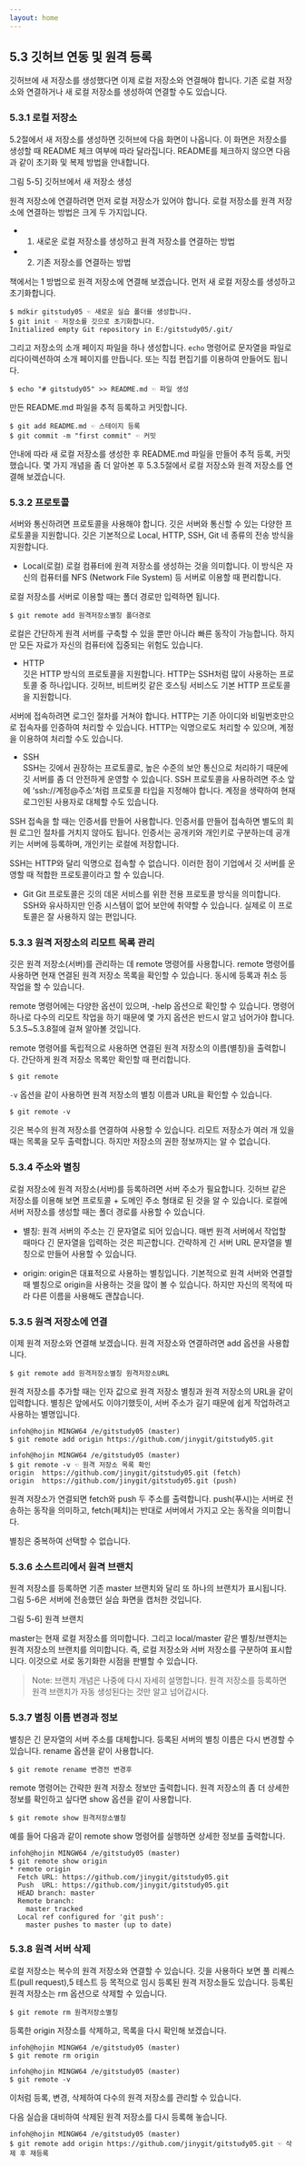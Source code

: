 ```yaml
---
layout: home
---
```

## 5.3 깃허브 연동 및 원격 등록
깃허브에 새 저장소를 생성했다면 이제 로컬 저장소와 연결해야 합니다. 기존 로컬 저장소와 연결하거나 새 로컬 저장소를 생성하여 연결할 수도 있습니다.  

### 5.3.1 로컬 저장소
5.2절에서 새 저장소를 생성하면 깃허브에 다음 화면이 나옵니다. 이 화면은 저장소를 생성할 때 README 체크 여부에 따라 달라집니다. README를 체크하지 않으면 다음과 같이 초기화 및 복제 방법을 안내합니다.  

그림 5-5] 깃허브에서 새 저장소 생성

원격 저장소에 연결하려면 먼저 로컬 저장소가 있어야 합니다. 로컬 저장소를 원격 저장소에 연결하는 방법은 크게 두 가지입니다.  

* 1) 새로운 로컬 저장소를 생성하고 원격 저장소를 연결하는 방법  
* 2) 기존 저장소를 연결하는 방법

책에서는 1 방법으로 원격 저장소에 연결해 보겠습니다. 먼저 새 로컬 저장소를 생성하고 초기화합니다.  

```
$ mdkir gitstudy05 ☜ 새로운 실습 폴더를 생성합니다.
$ git init ☜ 저장소를 깃으로 초기화합니다.
Initialized empty Git repository in E:/gitstudy05/.git/
```

그리고 저장소의 소개 페이지 파일을 하나 생성합니다. `echo` 명령어로 문자열을 파일로 리다이렉션하여 소개 페이지를 만듭니다. 또는 직접 편집기를 이용하여 만들어도 됩니다.  

```
$ echo "# gitstudy05" >> README.md ☜ 파일 생성
```

만든 README.md 파일을 추적 등록하고 커밋합니다.

```
$ git add README.md ☜ 스테이지 등록
$ git commit -m "first commit" ☜ 커밋

```

안내에 따라 새 로컬 저장소를 생성한 후 README.md 파일을 만들어 추적 등록, 커밋했습니다. 몇 가지 개념을 좀 더 알아본 후 5.3.5절에서 로컬 저장소와 원격 저장소를 연결해 보겠습니다.  

### 5.3.2 프로토콜
서버와 통신하려면 프로토콜을 사용해야 합니다. 깃은 서버와 통신할 수 있는 다양한 프로토콜을 지원합니다. 깃은 기본적으로 Local, HTTP, SSH, Git 네 종류의 전송 방식을 지원합니다.

* Local(로컬)
로컬 컴퓨터에 원격 저장소를 생성하는 것을 의미합니다. 이 방식은 자신의 컴퓨터를 NFS (Network File System) 등 서버로 이용할 때 편리합니다.  

로컬 저장소를 서버로 이용할 때는 폴더 경로만 입력하면 됩니다.  

```
$ git remote add 원격저장소별칭 폴더경로
```
 

로컬은 간단하게 원격 서버를 구축할 수 있을 뿐만 아니라 빠른 동작이 가능합니다. 하지만 모든 자료가 자신의 컴퓨터에 집중되는 위험도 있습니다.  

* HTTP  
깃은 HTTP 방식의 프로토콜을 지원합니다. HTTP는 SSH처럼 많이 사용하는 프로토콜 중 하나입니다. 깃허브, 비트버킷 같은 호스팅 서비스도 기본 HTTP 프로토콜을 지원합니다.  

서버에 접속하려면 로그인 절차를 거쳐야 합니다. HTTP는 기존 아이디와 비밀번호만으로 접속자를 인증하여 처리할 수 있습니다. HTTP는 익명으로도 처리할 수 있으며, 계정을 이용하여 처리할 수도 있습니다.  

* SSH  
SSH는 깃에서 권장하는 프로토콜로, 높은 수준의 보안 통신으로 처리하기 때문에 깃 서버를 좀 더 안전하게 운영할 수 있습니다. SSH 프로토콜을 사용하려면 주소 앞에 ‘ssh://계정@주소’처럼 프로토콜 타입을 지정해야 합니다. 계정을 생략하여 현재 로그인된 사용자로 대체할 수도 있습니다.  

SSH 접속을 할 때는 인증서를 만들어 사용합니다. 인증서를 만들어 접속하면 별도의 회원 로그인 절차를 거치지 않아도 됩니다. 인증서는 공개키와 개인키로 구분하는데 공개키는 서버에 등록하며, 개인키는 로컬에 저장합니다.  

SSH는 HTTP와 달리 익명으로 접속할 수 없습니다. 이러한 점이 기업에서 깃 서버를 운영할 때 적합한 프로토콜이라고 할 수 있습니다.  

* Git
Git 프로토콜은 깃의 데몬 서비스를 위한 전용 프로토콜 방식을 의미합니다. SSH와 유사하지만 인증 시스템이 없어 보안에 취약할 수 있습니다. 실제로 이 프로토콜은 잘 사용하지 않는 편입니다.  

### 5.3.3 원격 저장소의 리모트 목록 관리
깃은 원격 저장소(서버)를 관리하는 데 remote 명령어를 사용합니다. remote 명령어를 사용하면 현재 연결된 원격 저장소 목록을 확인할 수 있습니다. 동시에 등록과 취소 등 작업을 할 수 있습니다.  

remote 명령어에는 다양한 옵션이 있으며, -help 옵션으로 확인할 수 있습니다. 명령어 하나로 다수의 리모트 작업을 하기 때문에 몇 가지 옵션은 반드시 알고 넘어가야 합니다. 5.3.5~5.3.8절에 걸쳐 알아볼 것입니다.  

remote 명령어를 독립적으로 사용하면 연결된 원격 저장소의 이름(별칭)을 출력합니다. 간단하게 원격 저장소 목록만 확인할 때 편리합니다.  

```
$ git remote
```

`-v` 옵션을 같이 사용하면 원격 저장소의 별칭 이름과 URL을 확인할 수 있습니다.  

```
$ git remote -v
```
 
깃은 복수의 원격 저장소를 연결하여 사용할 수 있습니다. 리모트 저장소가 여러 개 있을 때는 목록을 모두 출력합니다. 하지만 저장소의 권한 정보까지는 알 수 없습니다.  

### 5.3.4 주소와 별칭
로컬 저장소에 원격 저장소(서버)를 등록하려면 서버 주소가 필요합니다. 깃허브 같은 저장소를 이용해 보면 프로토콜 + 도메인 주소 형태로 된 것을 알 수 있습니다. 로컬에 서버 저장소를 생성할 때는 폴더 경로를 사용할 수 있습니다.  

* 별칭: 원격 서버의 주소는 긴 문자열로 되어 있습니다. 매번 원격 서버에서 작업할 때마다 긴 문자열을 입력하는 것은 피곤합니다. 간략하게 긴 서버 URL 문자열을 별칭으로 만들어 사용할 수 있습니다.  

* origin: origin은 대표적으로 사용하는 별칭입니다. 기본적으로 원격 서버와 연결할 때 별칭으로 origin을 사용하는 것을 많이 볼 수 있습니다. 하지만 자신의 목적에 따라 다른 이름을 사용해도 괜찮습니다.  

### 5.3.5 원격 저장소에 연결
이제 원격 저장소와 연결해 보겠습니다. 원격 저장소와 연결하려면 add 옵션을 사용합니다.  

```
$ git remote add 원격저장소별칭 원격저장소URL
```
 
원격 저장소를 추가할 때는 인자 값으로 원격 저장소 별칭과 원격 저장소의 URL을 같이 입력합니다. 별칭은 앞에서도 이야기했듯이, 서버 주소가 길기 때문에 쉽게 작업하려고 사용하는 별명입니다.  

```
infoh@hojin MINGW64 /e/gitstudy05 (master)
$ git remote add origin https://github.com/jinygit/gitstudy05.git

infoh@hojin MINGW64 /e/gitstudy05 (master)
$ git remote -v ☜ 원격 저장소 목록 확인
origin  https://github.com/jinygit/gitstudy05.git (fetch)
origin  https://github.com/jinygit/gitstudy05.git (push)

```

원격 저장소가 연결되면 fetch와 push 두 주소를 출력합니다. push(푸시)는 서버로 전송하는 동작을 의미하고, fetch(페치)는 반대로 서버에서 가지고 오는 동작을 의미합니다.  

별칭은 중복하여 선택할 수 없습니다.  

### 5.3.6 소스트리에서 원격 브랜치
원격 저장소를 등록하면 기존 master 브랜치와 달리 또 하나의 브랜치가 표시됩니다. 그림 5-6은 서버에 전송했던 실습 화면을 캡처한 것입니다.

그림 5-6] 원격 브랜치

 

master는 현재 로컬 저장소를 의미합니다. 그리고 local/master 같은 별칭/브랜치는 원격 저장소의 브랜치를 의미합니다. 즉, 로컬 저장소와 서버 저장소를 구분하여 표시합니다. 이것으로 서로 동기화한 시점을 판별할 수 있습니다.  

>Note: 브랜치 개념은 나중에 다시 자세히 설명합니다. 원격 저장소를 등록하면 원격 브랜치가 자동 생성된다는 것만 알고 넘어갑시다.  


### 5.3.7 별칭 이름 변경과 정보
별칭은 긴 문자열의 서버 주소를 대체합니다. 등록된 서버의 별칭 이름은 다시 변경할 수 있습니다. rename 옵션을 같이 사용합니다.  

```
$ git remote rename 변경전 변경후
```
 
remote 명령어는 간략한 원격 저장소 정보만 출력합니다. 원격 저장소의 좀 더 상세한 정보를 확인하고 싶다면 show 옵션을 같이 사용합니다.  

```
$ git remote show 원격저장소별칭
```
 

예를 들어 다음과 같이 remote show 명령어를 실행하면 상세한 정보를 출력합니다.

```
infoh@hojin MINGW64 /e/gitstudy05 (master)
$ git remote show origin
* remote origin
  Fetch URL: https://github.com/jinygit/gitstudy05.git
  Push  URL: https://github.com/jinygit/gitstudy05.git
  HEAD branch: master
  Remote branch:
    master tracked
  Local ref configured for 'git push':
    master pushes to master (up to date)
```

### 5.3.8 원격 서버 삭제
로컬 저장소는 복수의 원격 저장소와 연결할 수 있습니다. 깃을 사용하다 보면 풀 리퀘스트(pull request),5 테스트 등 목적으로 임시 등록된 원격 저장소들도 있습니다. 등록된 원격 저장소는 rm 옵션으로 삭제할 수 있습니다.  

```
$ git remote rm 원격저장소별칭
```
 
등록한 origin 저장소를 삭제하고, 목록을 다시 확인해 보겠습니다.  

```
infoh@hojin MINGW64 /e/gitstudy05 (master)
$ git remote rm origin

infoh@hojin MINGW64 /e/gitstudy05 (master)
$ git remote -v

```

이처럼 등록, 변경, 삭제하여 다수의 원격 저장소를 관리할 수 있습니다.  

다음 실습을 대비하여 삭제된 원격 저장소를 다시 등록해 놓습니다.  

```
infoh@hojin MINGW64 /e/gitstudy05 (master)
$ git remote add origin https://github.com/jinygit/gitstudy05.git ☜ 삭제 후 재등록

```

<br><br> 